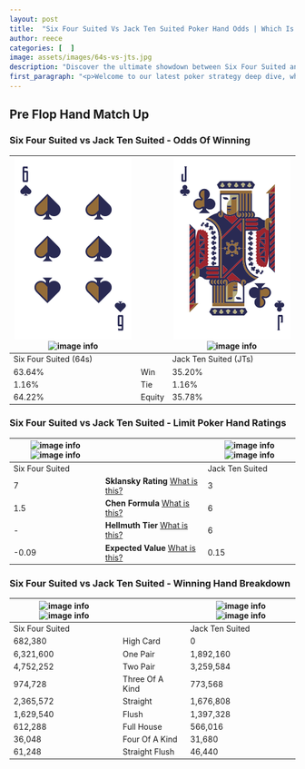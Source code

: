 ```yaml
---
layout: post
title:  "Six Four Suited Vs Jack Ten Suited Poker Hand Odds | Which Is The Better Hand In Poker? A Complete Guide"
author: reece
categories: [  ]
image: assets/images/64s-vs-jts.jpg
description: "Discover the ultimate showdown between Six Four Suited and Jack Ten Suited in poker! Uncover the odds, strategies, and scenarios where one hand triumphs over the other. Get ready to up your poker game with this thrilling analysis."
first_paragraph: "<p>Welcome to our latest poker strategy deep dive, where we're pitting two distinct hands against each other in a high-stakes showdown: Six Four Suited vs Jack Ten Suited.</p><p>In the dynamic world of poker, every decision counts, and knowing which hand holds the upper hand is key to your success at the table.</p><p>In this article, we'll dissect these two hands, explore the scenarios where one dominates the other, and equip you with the knowledge to make strategic choices that can tip the odds in your favor.</p><p>Get ready to unravel the intriguing dynamics of these poker hands and elevate your game to new heights.</p>"
---
```




[comment]: # (sp0)

## Pre Flop Hand Match Up

<div class="table hand-ratings" markdown="1"> 



### Six Four Suited vs Jack Ten Suited - Odds Of Winning


    
| ![image info](assets/images/hand1/6.png) ![image info](assets/images/hand1/4s.png) |  | ![image info](assets/images/hand2/j.png) ![image info](assets/images/hand2/ts.png) |
| -------- | -------- | -------- |
| Six Four Suited (64s) |  | Jack Ten Suited (JTs) |
| 63.64% | Win | 35.20% |
| 1.16% | Tie | 1.16% |
| 64.22% | Equity | 35.78% |




[comment]: # (sp1)



### Six Four Suited vs Jack Ten Suited - Limit Poker Hand Ratings


    
| ![image info](https://www.riverpairs.com/assets/images/hand1/6.png) ![image info](https://www.riverpairs.com/assets/images/hand1/4s.png) |  | ![image info](https://www.riverpairs.com/assets/images/hand2/j.png) ![image info](https://www.riverpairs.com/assets/images/hand2/ts.png) |
| -------- | -------- | -------- |
| Six Four Suited |  | Jack Ten Suited |
| 7 | **Sklansky Rating** [What is this?](/sklansky-rating-explained) | 3 |
| 1.5 | **Chen Formula** [What is this?](/chen-formula-explained) | 6 |
| - | **Hellmuth Tier** [What is this?](/Hellmuth-tier-explained) | 6 |
| -0.09 | **Expected Value** [What is this?](/expected-value-explained) | 0.15 |




[comment]: # (sp2)



### Six Four Suited vs Jack Ten Suited - Winning Hand Breakdown


    
| ![image info](https://www.riverpairs.com/assets/images/hand1/6.png) ![image info](https://www.riverpairs.com/assets/images/hand1/4s.png) |  | ![image info](https://www.riverpairs.com/assets/images/hand2/j.png) ![image info](https://www.riverpairs.com/assets/images/hand2/ts.png) |
| -------- | -------- | -------- |
| Six Four Suited |  | Jack Ten Suited |
| 682,380 | High Card | 0 |
| 6,321,600 | One Pair | 1,892,160 |
| 4,752,252 | Two Pair | 3,259,584 |
| 974,728 | Three Of A Kind | 773,568 |
| 2,365,572 | Straight | 1,676,808 |
| 1,629,540 | Flush | 1,397,328 |
| 612,288 | Full House | 566,016 |
| 36,048 | Four Of A Kind | 31,680 |
| 61,248 | Straight Flush | 46,440 |




[comment]: # (sp3)



</div>

[comment]: # (sp4)



[comment]: # (sp5)

